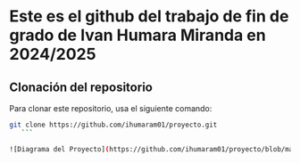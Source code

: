 # Este es el github del trabajo de fin de grado de Ivan Humara Miranda en 2024/2025

## Clonación del repositorio

Para clonar este repositorio, usa el siguiente comando:

   ```bash
   git clone https://github.com/ihumaram01/proyecto.git
      ```

![Diagrama del Proyecto](https://github.com/ihumaram01/proyecto/blob/main/Diagrama-Proyecto.png?raw=true)

